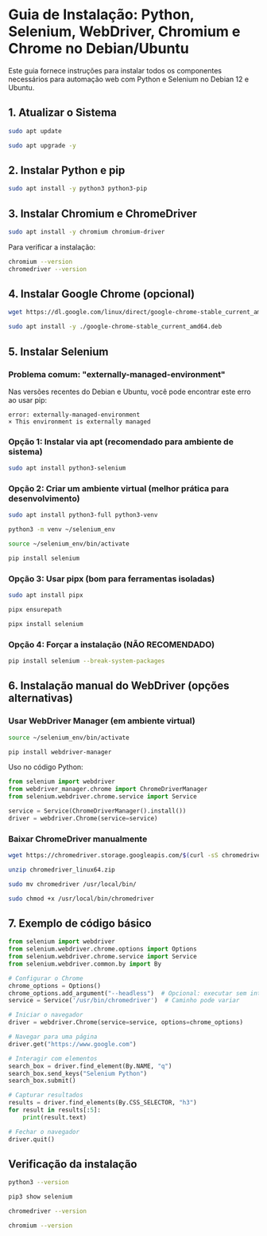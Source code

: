 # Guia de Instalação: Python, Selenium, WebDriver, Chromium e Chrome no Debian/Ubuntu

Este guia fornece instruções para instalar todos os componentes necessários para automação web com Python e Selenium no Debian 12 e Ubuntu.

## 1. Atualizar o Sistema

```bash
sudo apt update
```

```bash
sudo apt upgrade -y
```

## 2. Instalar Python e pip

```bash
sudo apt install -y python3 python3-pip
```

## 3. Instalar Chromium e ChromeDriver

```bash
sudo apt install -y chromium chromium-driver
```

Para verificar a instalação:

```bash
chromium --version
chromedriver --version
```

## 4. Instalar Google Chrome (opcional)

```bash
wget https://dl.google.com/linux/direct/google-chrome-stable_current_amd64.deb
```

```bash
sudo apt install -y ./google-chrome-stable_current_amd64.deb
```

## 5. Instalar Selenium

### Problema comum: "externally-managed-environment"

Nas versões recentes do Debian e Ubuntu, você pode encontrar este erro ao usar pip:

```
error: externally-managed-environment
× This environment is externally managed
```

### Opção 1: Instalar via apt (recomendado para ambiente de sistema)

```bash
sudo apt install python3-selenium
```

### Opção 2: Criar um ambiente virtual (melhor prática para desenvolvimento)

```bash
sudo apt install python3-full python3-venv
```

```bash
python3 -m venv ~/selenium_env
```

```bash
source ~/selenium_env/bin/activate
```

```bash
pip install selenium
```

### Opção 3: Usar pipx (bom para ferramentas isoladas)

```bash
sudo apt install pipx
```

```bash
pipx ensurepath
```

```bash
pipx install selenium
```

### Opção 4: Forçar a instalação (NÃO RECOMENDADO)

```bash
pip install selenium --break-system-packages
```

## 6. Instalação manual do WebDriver (opções alternativas)

### Usar WebDriver Manager (em ambiente virtual)

```bash
source ~/selenium_env/bin/activate
```

```bash
pip install webdriver-manager
```

Uso no código Python:

```python
from selenium import webdriver
from webdriver_manager.chrome import ChromeDriverManager
from selenium.webdriver.chrome.service import Service

service = Service(ChromeDriverManager().install())
driver = webdriver.Chrome(service=service)
```

### Baixar ChromeDriver manualmente

```bash
wget https://chromedriver.storage.googleapis.com/$(curl -sS chromedriver.storage.googleapis.com/LATEST_RELEASE)/chromedriver_linux64.zip
```

```bash
unzip chromedriver_linux64.zip
```

```bash
sudo mv chromedriver /usr/local/bin/
```

```bash
sudo chmod +x /usr/local/bin/chromedriver
```

## 7. Exemplo de código básico

```python
from selenium import webdriver
from selenium.webdriver.chrome.options import Options
from selenium.webdriver.chrome.service import Service
from selenium.webdriver.common.by import By

# Configurar o Chrome
chrome_options = Options()
chrome_options.add_argument("--headless")  # Opcional: executar sem interface gráfica
service = Service('/usr/bin/chromedriver')  # Caminho pode variar

# Iniciar o navegador
driver = webdriver.Chrome(service=service, options=chrome_options)

# Navegar para uma página
driver.get("https://www.google.com")

# Interagir com elementos
search_box = driver.find_element(By.NAME, "q")
search_box.send_keys("Selenium Python")
search_box.submit()

# Capturar resultados
results = driver.find_elements(By.CSS_SELECTOR, "h3")
for result in results[:5]:
    print(result.text)

# Fechar o navegador
driver.quit()
```

## Verificação da instalação

```bash
python3 --version
```

```bash
pip3 show selenium
```

```bash
chromedriver --version
```

```bash
chromium --version
```
